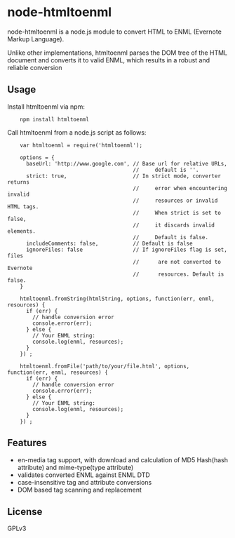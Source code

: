 # node-htmltoenml #

node-htmltoenml is a node.js module to convert HTML to ENML (Evernote Markup Language).

Unlike other implementations, htmltoenml parses the DOM tree of the HTML document and converts it to valid ENML, which results in a robust and reliable conversion

## Usage ##

Install htmltoenml via npm:

        npm install htmltoenml

Call htmltoenml from a node.js script as follows:

        var htmltoenml = require('htmltoenml');

        options = {
          baseUrl: 'http://www.google.com', // Base url for relative URLs,
                                            //     default is ''.
          strict: true,                     // In strict mode, converter returns
                                            //     error when encountering invalid
                                            //     resources or invalid HTML tags.
                                            //     When strict is set to false,
                                            //     it discards invalid elements.
                                            //     Default is false.
          includeComments: false,           // Default is false
          ignoreFiles: false                // If ignoreFiles flag is set, files
                                            //      are not converted to Evernote
                                            //      resources. Default is false.
        }

        htmltoenml.fromString(htmlString, options, function(err, enml, resources) {
          if (err) {
            // handle conversion error
            console.error(err);
          } else {
            // Your ENML string:
            console.log(enml, resources);
          }
        }) ;

        htmltoenml.fromFile('path/to/your/file.html', options, function(err, enml, resources) {
          if (err) {
            // handle conversion error
            console.error(err);
          } else {
            // Your ENML string:
            console.log(enml, resources);
          }
        }) ;

## Features ##

- en-media tag support, with download and calculation of MD5 Hash(hash attribute) and mime-type(type attribute)
- validates converted ENML against ENML DTD
- case-insensitive tag and attribute conversions
- DOM based tag scanning and replacement

## License ##

GPLv3
